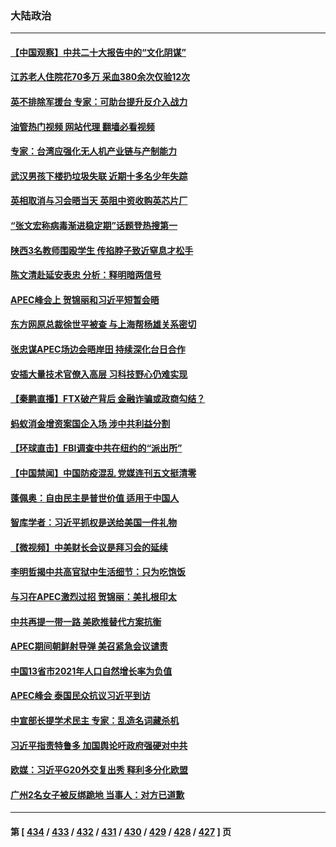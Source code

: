 ### 大陆政治
---
#### [【中国观察】中共二十大报告中的“文化阴谋”](../../pages/ncid277/n13869142.md?11200045) 
#### [江苏老人住院花70多万 采血380余次仅验12次](../../pages/ncid277/n13869097.md?11200045) 
#### [英不排除军援台 专家：可助台提升反介入战力](../../pages/ncid277/n13869096.md?11200045) 
#### [油管热门视频 网站代理 翻墙必看视频](http://138.2.39.72:81/youtube.html?epic-marker?11200045)
#### [专家：台湾应强化无人机产业链与产制能力](../../pages/ncid277/n13868971.md?11200045) 
#### [武汉男孩下楼扔垃圾失联 近期十多名少年失踪](../../pages/ncid277/n13869080.md?11200045) 
#### [英相取消与习会晤当天 英阻中资收购英芯片厂](../../pages/ncid277/n13869029.md?11200045) 
#### [“张文宏称病毒渐进稳定期”话题登热搜第一](../../pages/ncid277/n13868956.md?11200045) 
#### [陕西3名教师围殴学生 传掐脖子致近窒息才松手](../../pages/ncid277/n13869026.md?11200045) 
#### [陈文清赴延安表忠 分析：释明暗两信号](../../pages/ncid277/n13868882.md?11200045) 
#### [APEC峰会上 贺锦丽和习近平短暂会晤](../../pages/ncid277/n13868909.md?11200045) 
#### [东方网原总裁徐世平被查 与上海帮杨雄关系密切](../../pages/ncid277/n13868867.md?11200045) 
#### [张忠谋APEC场边会晤岸田 持续深化台日合作](../../pages/ncid277/n13868869.md?11200045) 
#### [安插大量技术官僚入高层 习科技野心仍难实现](../../pages/ncid277/n13868799.md?11200045) 
#### [【秦鹏直播】FTX破产背后 金融诈骗或政商勾结？](../../pages/ncid277/n13868809.md?11200045) 
#### [蚂蚁消金增资案国企入场 涉中共利益分割](../../pages/ncid277/n13868335.md?11200045) 
#### [【环球直击】FBI调查中共在纽约的“派出所”](../../pages/ncid277/n13868756.md?11200045) 
#### [【中国禁闻】中国防疫混乱 党媒连刊五文挺清零](../../pages/ncid277/n13868803.md?11200045) 
#### [蓬佩奥：自由民主是普世价值 适用于中国人](../../pages/ncid277/n13868777.md?11200045) 
#### [智库学者：习近平抓权是送给美国一件礼物](../../pages/ncid277/n13868755.md?11200045) 
#### [【微视频】中美财长会议是拜习会的延续](../../pages/ncid277/n13868630.md?11200045) 
#### [李明哲揭中共高官狱中生活细节：只为吃饱饭](../../pages/ncid277/n13868694.md?11200045) 
#### [与习在APEC激烈过招 贺锦丽：美扎根印太](../../pages/ncid277/n13868701.md?11200045) 
#### [中共再提一带一路 美欧推替代方案抗衡](../../pages/ncid277/n13868587.md?11200045) 
#### [APEC期间朝鲜射导弹 美召紧急会议谴责](../../pages/ncid277/n13868588.md?11200045) 
#### [中国13省市2021年人口自然增长率为负值](../../pages/ncid277/n13868538.md?11200045) 
#### [APEC峰会 泰国民众抗议习近平到访](../../pages/ncid277/n13868339.md?11200045) 
#### [中宣部长提学术民主 专家：乱造名词藏杀机](../../pages/ncid277/n13868301.md?11200045) 
#### [习近平指责特鲁多 加国舆论吁政府强硬对中共](../../pages/ncid277/n13868482.md?11200045) 
#### [欧媒：习近平G20外交复出秀 释利多分化欧盟](../../pages/ncid277/n13868459.md?11200045) 
#### [广州2名女子被反绑跪地 当事人：对方已道歉](../../pages/ncid277/n13868426.md?11200045) 

---
#### 第 [ [434](./434.md?11200045) / [433](./433.md?11200045) / [432](./432.md?11200045) / [431](./431.md?11200045) / [430](./430.md?11200045) / [429](./429.md?11200045) / [428](./428.md?11200045) / [427](./427.md?11200045) ] 页
